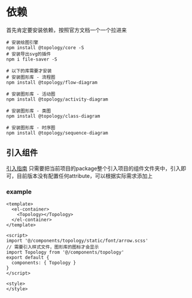 # 依赖

首先肯定要安装依赖，按照官方文档一个一个拉进来

```
# 安装绘图引擎
npm install @topology/core -S
# 安装导出svg的插件
npm i file-saver -S

# 以下的库需要才安装
# 安装图形库 - 流程图
npm install @topology/flow-diagram

# 安装图形库 - 活动图
npm install @topology/activity-diagram

# 安装图形库 - 类图
npm install @topology/class-diagram

# 安装图形库 - 时序图
npm install @topology/sequence-diagram
```



## 引入组件
[引入指南](https://github.com/wcccccj/topology-vue-demo/blob/main/%E9%9B%86%E6%88%90%E5%88%B0%E6%9C%AC%E5%9C%B0%E9%A1%B9%E7%9B%AE%E6%8C%87%E5%8D%97.md)
只需要把当前项目的package整个引入项目的组件文件夹中，引入即可，目前版本没有配置任何attribute，可以根据实际需求添加上

### example

```
<template>
  <el-container>
  	<Topology></Topology>
  </el-container>
</template>

<script>
import '@/components/topology/static/font/arrow.scss'
// 需要引入样式文件，图形库的图标才会显示
import Topology from '@/components/topology'
export default {
  components: { Topology }
}
</script>

<style>
</style>

```

